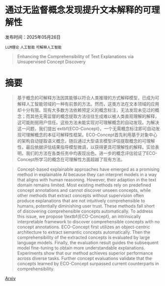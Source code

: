# 通过无监督概念发现提升文本解释的可理解性

发布时间：2025年05月26日

`LLM理论` `人工智能` `可解释人工智能`

> Enhancing the Comprehensibility of Text Explanations via Unsupervised Concept Discovery

# 摘要

> 基于概念的可解释方法因其能够以符合人类推理的方式解释模型，已成为可解释人工智能领域的一种有前景的方法。然而，这类方法在文本领域的应用却十分有限。现有大多数方法依赖预定义的概念标注，无法发现未见过的概念；而其他无需监督的概念提取方法往往生成难以被人类直观理解的解释，这可能削弱用户信任。这些方法未能实现对可理解概念的自动发现。为解决这一问题，我们提出	extbf{ECO-Concept}，一个无需概念标注即可自动发现可理解概念的本征可解释性框架。ECO-Concept首先利用基于对象中心的架构自动提取语义概念，随后通过大型语言模型评估提取概念的可理解性，最后依据评估结果指导模型微调，以获得更具可理解性的解释。实验表明，我们的方法在各类任务中均表现出色。进一步的概念评估验证了ECO-Concept所学习的概念在可理解性方面超越了现有方法。

> Concept-based explainable approaches have emerged as a promising method in explainable AI because they can interpret models in a way that aligns with human reasoning. However, their adaption in the text domain remains limited. Most existing methods rely on predefined concept annotations and cannot discover unseen concepts, while other methods that extract concepts without supervision often produce explanations that are not intuitively comprehensible to humans, potentially diminishing user trust. These methods fall short of discovering comprehensible concepts automatically. To address this issue, we propose \textbf{ECO-Concept}, an intrinsically interpretable framework to discover comprehensible concepts with no concept annotations. ECO-Concept first utilizes an object-centric architecture to extract semantic concepts automatically. Then the comprehensibility of the extracted concepts is evaluated by large language models. Finally, the evaluation result guides the subsequent model fine-tuning to obtain more understandable explanations. Experiments show that our method achieves superior performance across diverse tasks. Further concept evaluations validate that the concepts learned by ECO-Concept surpassed current counterparts in comprehensibility.

[Arxiv](https://arxiv.org/abs/2505.20293)